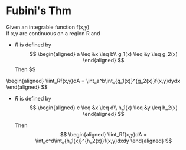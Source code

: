 # Fubini's **Thm**
Given an integrable function f(x,y)\
If  x,y are continuous on a region R and 
- $R$ is defined by
    $$
    \begin{aligned}
        a \leq &x \leq b\\
        g_1(x) \leq &y \leq g_2(x)
    \end{aligned}
    $$ 
    Then 
$$

\begin{aligned}
    \iint_Rf(x,y)dA = \int_a^b\int_{g_1(x)}^{g_2(x)}f(x,y)dydx    
\end{aligned}
$$

- $R$ is defined by 
    $$
    \begin{aligned}
        c \leq &x \leq d\\
        h_1(x) \leq &y \leq h_2(x)
    \end{aligned}
    $$

    Then 
$$
\begin{aligned}
    \iint_Rf(x,y)dA = \int_c^d\int_{h_1(x)}^{h_2(x)}f(x,y)dxdy
\end{aligned}
$$